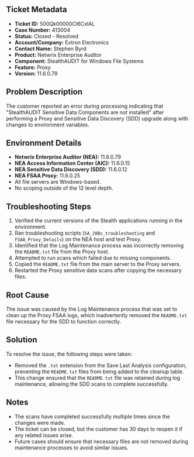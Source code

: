 ## Ticket Metadata
- **Ticket ID:** 500Qk00000CI6CxIAL
- **Case Number:** 413004
- **Status:** Closed - Resolved
- **Account/Company:** Extron Electronics
- **Contact Name:** Stephen Byrd
- **Product:** Netwrix Enterprise Auditor
- **Component:** StealthAUDIT for Windows File Systems
- **Feature:** Proxy
- **Version:** 11.6.0.79

## Problem Description
The customer reported an error during processing indicating that "StealthAUDIT Sensitive Data Components are not installed" after performing a Proxy and Sensitive Data Discovery (SDD) upgrade along with changes to environment variables.

## Environment Details
- **Netwrix Enterprise Auditor (NEA):** 11.6.0.79
- **NEA Access Information Center (AIC):** 11.6.0.15
- **NEA Sensitive Data Discovery (SDD):** 11.6.0.12
- **NEA FSAA Proxy:** 11.6.0.25
- All file servers are Windows-based.
- No scoping outside of the 12 level depth.

## Troubleshooting Steps
1. Verified the current versions of the Stealth applications running in the environment.
2. Ran troubleshooting scripts (`SA_JOBs_troubleshooting` and `FSAA_Proxy_Details`) on the NEA host and test Proxy.
3. Identified that the Log Maintenance process was incorrectly removing the `README.txt` file from the Proxy host.
4. Attempted to run scans which failed due to missing components.
5. Copied the `README.txt` file from the main server to the Proxy servers.
6. Restarted the Proxy sensitive data scans after copying the necessary files.

## Root Cause
The issue was caused by the Log Maintenance process that was set to clean up the Proxy FSAA logs, which inadvertently removed the `README.txt` file necessary for the SDD to function correctly.

## Solution
To resolve the issue, the following steps were taken:
- Removed the `.txt` extension from the Save Last Analysis configuration, preventing the `README.txt` files from being added to the cleanup table.
- This change ensured that the `README.txt` file was retained during log maintenance, allowing the SDD scans to complete successfully.

## Notes
- The scans have completed successfully multiple times since the changes were made.
- The ticket can be closed, but the customer has 30 days to reopen it if any related issues arise.
- Future cases should ensure that necessary files are not removed during maintenance processes to avoid similar issues.